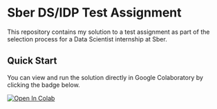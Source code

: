 # Sber DS/IDP Test Assignment

This repository contains my solution to a test assignment as part of the selection process for a Data Scientist internship at Sber.

## Quick Start

You can view and run the solution directly in Google Colaboratory by clicking the badge below.

[![Open In Colab](https://colab.research.google.com/assets/colab-badge.svg)](https://colab.research.google.com/github/senyasenior/SBER_DS_IDP_test-assignment/blob/main/SBER_DS_IDP_test_assignment.ipynb)

